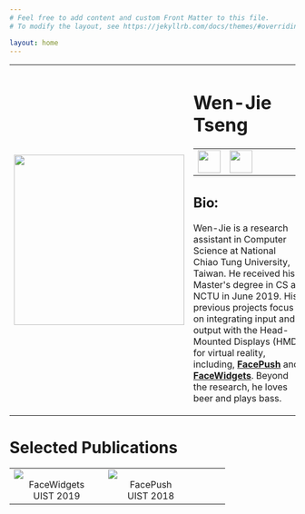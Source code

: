 ```yaml
---
# Feel free to add content and custom Front Matter to this file.
# To modify the layout, see https://jekyllrb.com/docs/themes/#overriding-theme-defaults

layout: home
---
```


<!-- <center>
<img src="https://wenjietseng.github.io/images/me-berlin.JPG">
</center>

<center>Berlin Oct. 2018</center> -->

<table width="800px" cellpadding="0" cellspacing="0">
    <tbody>
    <td width="300px" valign="middle" background-color="#fdfdfd">
        <div class="img">
            <span class="noborderimg">
                <a class="me-img">
                    <img src="https://wenjietseng.github.io/images/me-berlin2.JPG" width="300">
                </a>
            </span>
        </div>
    </td>
    <td width="500px" valigh="middle">
        <h1><b>Wen-Jie Tseng</b></h1>
        <!-- <a href="http://wenjietseng.github.io/documents/CV_Wen_Jie_Tseng.pdf"><b>Academic CV</b></a> -->
        <table width="100px" cellpadding="0" cellspacing="0">
        <tbody>
            <tr>
            <td width="40px" valign="left" background-color="#fdfdfd">
                <div class="img">
                    <span class="noborderimg">
                        <a class="cv-img" href="http://wenjietseng.github.io/documents/CV_Wen_Jie_Tseng.pdf">
                            <img src="https://wenjietseng.github.io/images/cv.png" width="40px">
                        </a>
                    </span>
                </div>
            </td>
            <td width="40px" valign="left" background-color="#fdfdfd">
                <div class="img">
                    <span class="noborderimg">
                        <a href="mailto:wenjietseng@gmail.com">
                            <img src="https://wenjietseng.github.io/images/email.png" width="40px">
                        </a>
                    </span>
                </div>      
            </td>
            <td></td><td></td><td></td><td></td><td></td>
            </tr>
        </tbody>
        </table>
        <h2><b>Bio:</b></h2>
                <p>Wen-Jie is a research assistant in Computer Science at National Chiao Tung University, Taiwan. He received his Master's degree in CS at NCTU in June 2019. His previous projects focus on integrating input and output with the Head-Mounted Displays (HMD) for virtual reality, including, <a href="http://wenjietseng.github.io/projects/FacePush/"><b>FacePush</b></a> and <a href="http://wenjietseng.github.io/projects/FaceWidgets/"><b>FaceWidgets</b></a>.
                Beyond the research, he loves beer and plays bass.
                </p>
    </td>
    </tbody>    
</table>

# Selected Publications
<table width="800px" cellpadding="0" cellspacing="0">
<tbody>
<tr>
<td width="150px" valign="bottom" background-color="#fdfdfd">
<div class="img">
    <span class="noborderimg">
    <a class="project-img" href="http://wenjietseng.github.io/projects/FaceWidgets">
    <img src="https://wenjietseng.github.io/images/facewidgets.JPG">
    </a>
    <center>FaceWidgets</center>
    <center>UIST 2019</center>
    </span>
</div>

</td>
<td width="150px" valign="bottom" background-color="#fdfdfd">
<div class="img">
    <span class="noborderimg">
    <a class="project-img" href="http://wenjietseng.github.io/projects/FacePush">
    <img src="https://wenjietseng.github.io/images/facepush.png">
    </a>
    <center>FacePush</center>
    <center>UIST 2018</center>
    </span>
</div>
</td>
<td>
</td>
<td>
</td>
<td>
</td>
</tr>
</tbody>    
</table>
